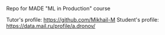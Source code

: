 Repo for MADE "ML in Production" course

Tutor's profile: https://github.com/Mikhail-M
Student's profile: https://data.mail.ru/profile/a.dronov/
